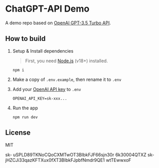 # ChatGPT-API Demo

A demo repo based on [OpenAI GPT-3.5 Turbo API](https://platform.openai.com/docs/guides/chat).

## How to build

1. Setup & Install dependencies

    > First, you need [Node.js](https://nodejs.org/) (v18+) installed.

    ```shell
    npm i
    ```

2. Make a copy of `.env.example`, then rename it to `.env`
3. Add your [OpenAI API key](https://platform.openai.com/account/api-keys) to `.env`
    ```
    OPENAI_API_KEY=sk-xxx...
    ```
4. Run the app
    ```shell
    npm run dev
    ```

## License

MIT

sk-
uSPLD89TKNoCQoCXMTwOT3BIbkFJF66sjn30r
6k30004QTXZ
sk-
jHZCJi33qazKFTXux0fXT3BIbkFJpbfNmdr9QE1
wtTEwwxoF
